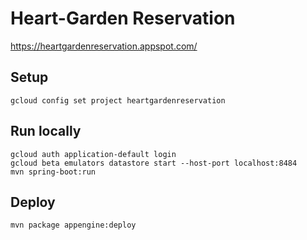 # Heart-Garden Reservation
https://heartgardenreservation.appspot.com/

## Setup
```
gcloud config set project heartgardenreservation
```

## Run locally
```
gcloud auth application-default login
gcloud beta emulators datastore start --host-port localhost:8484
mvn spring-boot:run
```

## Deploy
```
mvn package appengine:deploy
```